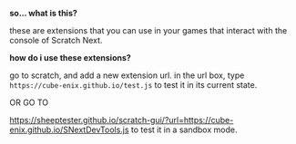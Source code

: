 <b> so... what is this? </b>

these are extensions that you can use in your games that interact with the console of Scratch Next.

<b> how do i use these extensions? </b>

go to scratch, and add a new extension url. in the url box, type `https://cube-enix.github.io/test.js` to test it in its current state.

OR GO TO

https://sheeptester.github.io/scratch-gui/?url=https://cube-enix.github.io/SNextDevTools.js to test it in a sandbox mode.
